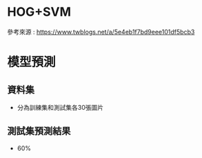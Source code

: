 # HOG+SVM

參考來源 : https://www.twblogs.net/a/5e4eb1f7bd9eee101df5bcb3

# 模型預測
## 資料集
* 分為訓練集和測試集各30張圖片
## 測試集預測結果
* 60%